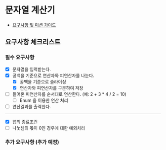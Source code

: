 # 문자열 계산기

- [요구사항 및 미션 가이드](README_original.md)

## 요구사항 체크리스트

### 필수 요구사항
- [x] 문자열을 입력받는다.
- [x] 공백을 기준으로 연산자와 피연산자를 나눈다.
  - [x] 공백을 기준으로 슬라이싱
  - [x] 연산자와 피연산자를 구분하여 저장
- [ ] 들어온 피연산자를 순서대로 연산한다. (예: 2 + 3 * 4 / 2 = 10)
  - [ ] Enum 을 이용한 연산 처리  
- [ ] 연산결과를 출력한다. 
---
- [x] 앱의 종료조건 
- [ ] 나눗셈의 몫이 0인 경우에 대한 예외처리

### 추가 요구사항 (추가 예정)


